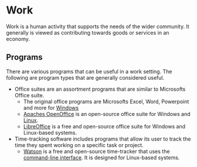 # Work

Work is a human activity that supports the needs of the wider community.
It generally is viewed as contributing towards goods or services in an economy.

## Programs

There are various programs that can be useful in a work setting.
The following are program types that are generally considered useful.

- Office suites are an assortment programs that are similar to Microsofts Office suite.
  - The original office programs are Microsofts Excel, Word, Powerpoint and more for
    [Windows](/wiki/windows.md)
  - [Apaches OpenOffice](https://www.openoffice.org/) is an open-source office suite for Windows
    and [Linux](/wiki/linux.md).
  - [LibreOffice](https://libreoffice.org/) is a free and open-source office suite for Windows and
    Linux-based systems.
- Time-tracking software includes programs that allow its user to track the time they spent working
  on a specific task or project.
  - [Watson](https://tailordev.github.io/Watson/) is a free and open-source time-tracker that uses
    the [command-line interface](/wiki/linux/shell.md).
    It is designed for Linux-based systems.
